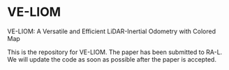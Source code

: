 # VE-LIOM
VE-LIOM: A Versatile and Efficient LiDAR-Inertial Odometry with Colored Map

This is the repository for VE-LIOM. The paper has been submitted to RA-L. We will update the code as soon as possible after the paper is accepted. 
